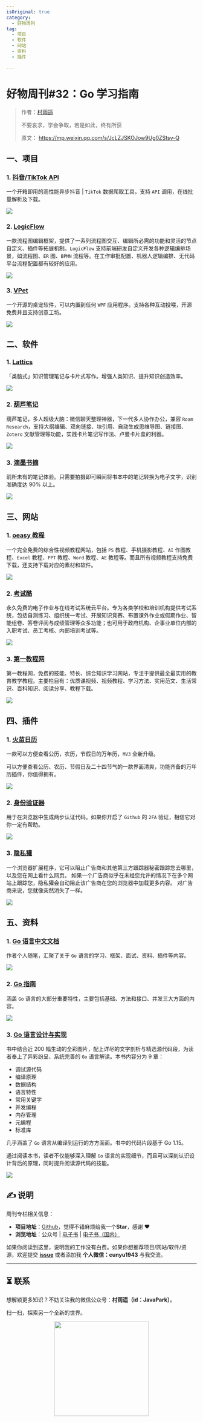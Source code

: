 ```yaml
---
isOriginal: true
category:
  - 好物周刊
tag:
  - 项目
  - 软件
  - 网站
  - 资料
  - 插件

---
```


# 好物周刊#32：Go 学习指南

> 作者：[村雨遥](https://github.com/cunyu1943)
> 
> 不要哀求，学会争取，若是如此，终有所获
> 
> 原文：
https://mp.weixin.qq.com/s/JcLZJSKOJow9Ug0ZStsv-Q


## 一、项目

### 1. [抖音/TikTok API](https://github.com/Evil0ctal/Douyin_TikTok_Download_API)

一个开箱即用的高性能异步抖音 | `TikTok` 数据爬取工具，支持 `API` 调用，在线批量解析及下载。

![](assets/weekly2023-32-1.webp)

### 2. [LogicFlow](https://github.com/didi/LogicFlow)

一款流程图编辑框架，提供了一系列流程图交互、编辑所必需的功能和灵活的节点自定义、插件等拓展机制。`LogicFlow` 支持前端研发自定义开发各种逻辑编排场景，如流程图、`ER` 图、`BPMN` 流程等。在工作审批配置、机器人逻辑编排、无代码平台流程配置都有较好的应用。

![](assets/weekly2023-32-2.webp)

### 3. [VPet](https://github.com/LorisYounger/VPet)

一个开源的桌宠软件，可以内置到任何 `WPF` 应用程序。支持各种互动投喂，开源免费并且支持创意工坊。

![](assets/weekly2023-32-3.webp)

## 二、软件

### 1. [Lattics](https://lattics.zineapi.com/zh-CN)

「类脑式」知识管理笔记与卡片式写作。增强人类知识、提升知识创造效率。

![](assets/1698018989642.webp)

### 2. [葫芦笔记](https://www.hulunote.com/)

葫芦笔记，多人超级大脑：微信聊天整理神器，下一代多人协作办公，兼容 `Roam Research`，支持大纲编辑、双向链接、块引用、自动生成思维导图、链接图、`Zotero` 文献管理等功能，实践卡片笔记写作法、卢曼卡片盒的利器。

![](assets/1698019044967.webp)

### 3. [滴墨书摘](https://www.shimonote.net/)

前所未有的笔记体验。只需要拍摄即可瞬间将书本中的笔记转换为电子文字，识别准确度达 90% 以上。

![](assets/1698019068536.webp)

## 三、网站

### 1. [oeasy 教程](http://oeasy.org/)

一个完全免费的综合性视频教程网站，包括 `PS` 教程、手机摄影教程、`AI` 作图教程、`Excel` 教程、`PPT` 教程、`Word` 教程、`AE` 教程等。而且所有视频教程支持免费下载，还支持下载对应的素材和软件。

![](assets/1699834659664.webp)

### 2. [考试酷](https://www.examcoo.com/)

永久免费的电子作业与在线考试系统云平台。专为各类学校和培训机构提供考试系统，包括自测练习、组织统一考试、开展知识竞赛、布置课外作业或假期作业、智能组卷、答卷评阅与成绩管理等众多功能；也可用于政府机构、企事业单位内部的入职考试、员工考核、内部培训考试等。

![](assets/1699834704985.webp)

### 3. [第一教程网](https://www.diyijc.com/)

第一教程网，免费的技能、特长、综合知识学习网站，专注于提供最全最实用的教育教学教程。主要栏目有：优质课视频、视频教程、学习方法、实用范文、生活常识、百科知识、阅读分享、教程下载。

![](assets/1699834725615.webp)

## 四、插件

### 1. [火苗日历](https://chromewebstore.google.com/detail/火苗日历/aeghnecfboaaiahloenjabomdmodhpla?hl=zh-CN)

一款可以方便查看公历，农历，节假日的万年历，`MV3` 全新升级。

可以方便查看公历、农历、节假日及二十四节气的一款界面清爽，功能齐备的万年历插件，你值得拥有。

![](assets/1699834917816.webp)

### 2. [身份验证器](https://chromewebstore.google.com/detail/身份验证器/bhghoamapcdpbohphigoooaddinpkbai?hl=zh-CN)

用于在浏览器中生成两步认证代码。如果你开启了 `Github` 的 `2FA` 验证，相信它对你一定有帮助。

![](assets/1699834898649.webp)

### 3. [隐私獾](https://chromewebstore.google.com/detail/隐私獾/pkehgijcmpdhfbdbbnkijodmdjhbjlgp?hl=zh-CN)

一个浏览器扩展程序，它可以阻止广告商和其他第三方跟踪器秘密跟踪您去哪里，以及您在网上看什么网页。 如果一个广告商似乎在未经您允许的情况下在多个网站上跟踪您，隐私獾会自动阻止该广告商在您的浏览器中加载更多内容。 对广告商来说，您就像突然消失了一样。

![](assets/1699834875204.webp)

## 五、资料

### 1. [Go 语言中文文档](https://www.topgoer.com/)

作者个人随笔，汇聚了关于 `Go` 语言的学习、框架、面试、资料、插件等内容。

![](assets/1699834855036.webp)

### 2. [Go 指南](https://tour.go-zh.org/list)

涵盖 `Go` 语言的大部分重要特性，主要包括基础、方法和接口、并发三大方面的内容。

![](assets/1699834829456.webp)

### 3. [Go 语言设计与实现](https://draveness.me/golang/)

书中结合近 200 幅生动的全彩图片，配上详尽的文字剖析与精选源代码段，为读者奉上了异彩纷呈、系统完善的 `Go` 语言解读。本书内容分为 9 章：

-   调试源代码
-   编译原理
-   数据结构
-   语言特性
-   常用关键字
-   并发编程
-   内存管理
-   元编程
-   标准库

几乎涵盖了 `Go` 语言从编译到运行的方方面面。书中的代码片段基于 Go 1.15。

通过阅读本书，读者不仅能够深入理解 `Go` 语言的实现细节，而且可以深刻认识设计背后的原理，同时提升阅读源代码的技能。

![](assets/1699834784205.webp)

## ✍️ 说明

周刊专栏相关信息：

- **项目地址**：[Github](https://github.com/cunyu1943/weekly)，觉得不错麻烦给我一个**Star**，感谢 ❤️
- **浏览地址**：公众号 | [电子书](https://cunyu1943.github.io/) | [电子书（国内）](https://cunyu1943.gitee.io/)

如果你阅读到这里，说明我的工作没有白费。如果你想推荐项目/网站/软件/资源，欢迎提交 **[issue](https://github.com/cunyu1943/JavaPark/issues)** 或者添加我 **个人微信：cunyu1943** 与我交流。

---




## ⏳ 联系

想解锁更多知识？不妨关注我的微信公众号：**村雨遥（id：JavaPark）**。

扫一扫，探索另一个全新的世界。

<center>
<img src="/contact/contact.png" width="250">
</center>

